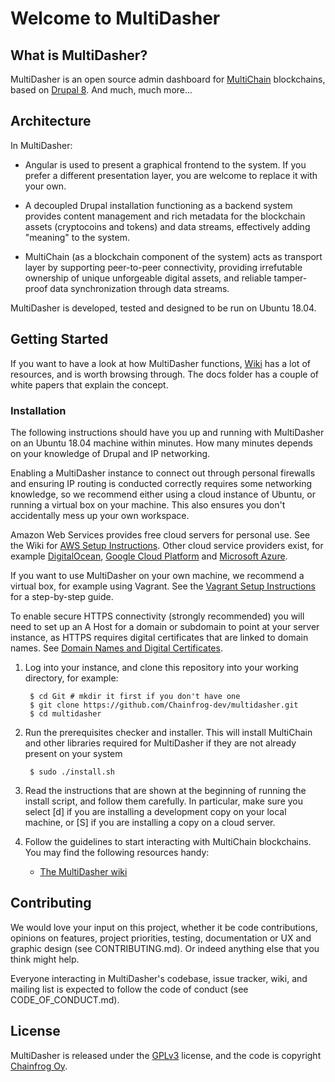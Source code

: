 # Welcome to MultiDasher

## What is MultiDasher?

MultiDasher is an open source admin dashboard for [MultiChain](http://www.multichain.com/) blockchains, based on [Drupal 8](http://www.drupal.org/). And much, much more...

## Architecture

In MultiDasher:

* Angular is used to present a graphical frontend to the system. If you prefer a different presentation layer, you are welcome to replace it with your own.

* A decoupled Drupal installation functioning as a backend system provides content management and rich metadata for the blockchain assets (cryptocoins and tokens) and data streams, effectively adding "meaning" to the system.

* MultiChain (as a blockchain component of the system) acts as transport layer by supporting peer-to-peer connectivity, providing irrefutable ownership of unique unforgeable digital assets, and reliable tamper-proof data synchronization through data streams.

MultiDasher is developed, tested and designed to be run on Ubuntu 18.04.

## Getting Started

If you want to have a look at how MultiDasher functions, [Wiki](https://github.com/Chainfrog-dev/multidasher/wiki) has a lot of resources, and is worth browsing through. The docs folder has a couple of white papers that explain the concept.

### Installation

The following instructions should have you up and running with MultiDasher on an Ubuntu 18.04 machine within minutes. How many minutes depends on your knowledge of Drupal and IP networking.

Enabling a MultiDasher instance to connect out through personal firewalls and ensuring IP routing is conducted correctly requires some networking knowledge, so we recommend either using a cloud instance of Ubuntu, or running a virtual box on your machine. This also ensures you don't accidentally mess up your own workspace.

Amazon Web Services provides free cloud servers for personal use. See the Wiki for [AWS Setup Instructions]( https://github.com/Chainfrog-dev/multidasher/wiki/AWS-Setup-Instructions). Other cloud service providers exist, for example [DigitalOcean](https://www.digitalocean.com/), [Google Cloud Platform](https://cloud.google.com/compute/docs/quickstart-linux) and [Microsoft Azure](https://azure.microsoft.com/en-us/free/).

If you want to use MultiDasher on your own machine, we recommend a virtual box, for example using Vagrant. See the [Vagrant Setup Instructions](https://github.com/Chainfrog-dev/multidasher/wiki/Vagrant-Setup-Instructions) for a step-by-step guide.

To enable secure HTTPS connectivity (strongly recommended) you will need to set up an A Host for a domain or subdomain to point at your server instance, as HTTPS requires digital certificates that are linked to domain names. See [Domain Names and Digital Certificates](https://github.com/Chainfrog-dev/multidasher/wiki/Domain-Names-and-Digital-Certificates).

1. Log into your instance, and clone this repository into your working directory, for example:

        $ cd Git # mkdir it first if you don't have one
        $ git clone https://github.com/Chainfrog-dev/multidasher.git
        $ cd multidasher
        
2. Run the prerequisites checker and installer. This will install MultiChain and other libraries required for MultiDasher if they are not already present on your system

        $ sudo ./install.sh
        
3. Read the instructions that are shown at the beginning of running the install script, and follow them carefully. In particular, make sure you select [d] if you are installing a development copy on your local machine, or [S] if you are installing a copy on a cloud server.

4. Follow the guidelines to start interacting with MultiChain blockchains. You may find
   the following resources handy:
    * [The MultiDasher wiki](https://github.com/Chainfrog-dev/multidasher/wiki)

## Contributing

We would love your input on this project, whether it be code contributions, opinions on features, project priorities, testing, documentation or UX and graphic design (see CONTRIBUTING.md). Or indeed anything else that you think might help.

Everyone interacting in MultiDasher's codebase, issue tracker, wiki, and mailing list is expected to follow the code of conduct (see CODE_OF_CONDUCT.md).

## License

MultiDasher is released under the [GPLv3](http://www.gnu.org/licenses/gpl.html) license, and the code is copyright [Chainfrog Oy](http://www.chainfrog.com/).
